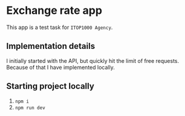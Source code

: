 # Exchange rate app

This app is a test task for `ITOP1000 Agency`.

## Implementation details
I initially started with the API, but quickly hit the limit of free requests. Because of that I have implemented locally.

## Starting project locally
1. `npm i`
2. `npm run dev`